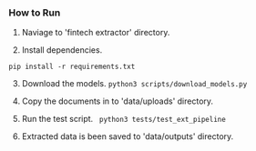 ### How to Run


1. Naviage to 'fintech extractor' directory.

2. Install dependencies.

```pip install -r requirements.txt```

3. Download the models.
```python3 scripts/download_models.py```

4. Copy the documents in to 'data/uploads' directory.

5. Run the test script.
``` python3 tests/test_ext_pipeline```

6. Extracted data is been saved to 'data/outputs' directory.